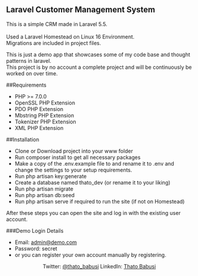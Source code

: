 ## Laravel Customer Management System

This is a simple CRM made in Laravel 5.5.<br/><br/>
Used a Laravel Homestead on Linux 16 Environment.<br/>
Migrations are included in project files.
    
This is just a demo app that showcases some of my code base and thought patterns in laravel. <br/>
This project is by no account a complete project and will be continuously be worked on over time.

##Requirements
- PHP >= 7.0.0
- OpenSSL PHP Extension
- PDO PHP Extension
- Mbstring PHP Extension
- Tokenizer PHP Extension
- XML PHP Extension

##Installation

- Clone or Download project into your www folder
- Run composer install to get all necessary packages
- Make a copy of the .env.example file to and rename it to .env and change the settings to your setup requirements.
- Run php artisan key:generate
- Create a database named thato_dev (or rename it to your liking)
- Run php artisan migrate
- Run php artisan db:seed
- Run php artisan serve if required to run the site (if not on Homestead)

After these steps you can open the site and log in with the existing user account.

###Demo Login Details 
- Email: admin@demo.com
- Password: secret
- or you can register your own account manually by registering.

<p align="center">
Twitter: <a href="https://twitter.com/thato_babusi">@thato_babusi</a>
LinkedIn: <a href="https://www.linkedin.com/in/thatobabusi/">Thato Babusi</a>
</p>
